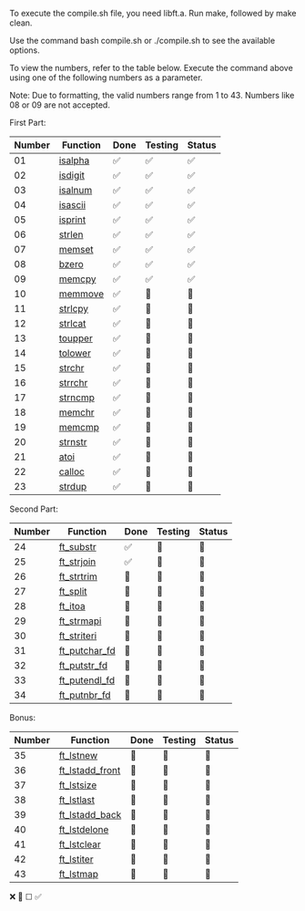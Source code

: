 To execute the compile.sh file, you need libft.a. Run make, followed by make clean.

Use the command bash compile.sh or ./compile.sh to see the available options.

To view the numbers, refer to the table below. Execute the command above using one of the following numbers as a parameter.

Note: Due to formatting, the valid numbers range from 1 to 43. Numbers like 08 or 09 are not accepted.

First Part:

| Number | Function    | Done  | Testing  | Status  |
|--------|-------------|---------|-------------|---------|
| 01     | [isalpha](ft_isalpha.c)  | ✅       | ✅      | ✅       |
| 02     | [isdigit](ft_isdigit.c) | ✅       |✅       | ✅       |
| 03     | [isalnum](ft_isalnum.c)  | ✅       |✅       | ✅       |
| 04     | [isascii](ft_isascii.c)  | ✅       |✅       | ✅       |
| 05     | [isprint](ft_isprint.c)  | ✅       |✅       | ✅       |
| 06     | [strlen](ft_strlen.c)   | ✅       |✅       | ✅       |
| 07     | [memset](ft_memset.c)   | ✅       |✅       | ✅       |
| 08     | [bzero](ft_bzero.c)    | ✅       |✅       | ✅       |
| 09     | [memcpy](ft_memcpy.c)   | ✅       |✅      | ✅       |
| 10     | [memmove](ft_memmove.c)   | ✅       |🚧       | 🚧       |
| 11     | [strlcpy](ft_strlcpy.c)   | ✅       |🚧       | 🚧       |
| 12     | [strlcat](ft_strlcat.c)   | ✅       |🚧       | 🚧       |
| 13     | [toupper](ft_toupper.c)  | ✅       | 🚧       | 🚧       |
| 14     | [tolower](ft_tolower.c) | ✅       |🚧       | 🚧      |
| 15     | [strchr](ft_strchr.c)  | ✅       |🚧       | 🚧       |
| 16     | [strrchr](ft_strrchr.c)  | ✅       |🚧       | 🚧       |
| 17     | [strncmp](ft_strncmp.c)  | ✅       |🚧       |🚧       |
| 18     | [memchr](ft_memchr.c)   | ✅       |🚧       | 🚧       |
| 19     | [memcmp](ft_memcmp.c)   | ✅       |🚧       | 🚧       |
| 20     | [strnstr](ft_strnstr.c)    | ✅       |🚧      | 🚧       |
| 21     | [atoi](ft_atoi.c)   | ✅       |🚧       | 🚧       |
| 22     | [calloc](ft_calloc.c)   | ✅       |🚧       | 🚧      |
| 23     | [strdup](ft_strdup.c)   | ✅       |🚧       |🚧       |

Second Part:

| Number | Function    | Done  | Testing  | Status  |
|--------|-------------|---------|-------------|---------|
| 24     | [ft_substr](ft_substr.c)   | ✅      |🚧       | 🚧       |
| 25     | [ft_strjoin](ft_strjoin.c)  | ✅      | 🚧      | 🚧      |
| 26     | [ft_strtrim](ft_strtrim.c) | 🚧      |🚧      | 🚧      |
| 27     | [ft_split](ft_split.c)  | 🚧      |🚧      | 🚧      |
| 28     | [ft_itoa](ft_itoa.c)  | 🚧      |🚧      | 🚧      |
| 29     | [ft_strmapi](ft_strmapi.c)  | 🚧      |🚧      | 🚧      |
| 30     | [ft_striteri](ft_striteri.c)   | 🚧      |🚧      | 🚧      |
| 31     | [ft_putchar_fd](ft_putchar_fd.c)   | 🚧      |🚧      | 🚧      |
| 32     | [ft_putstr_fd](ft_putstr_fd.c)    | 🚧      |🚧      | 🚧      |
| 33     | [ft_putendl_fd](ft_putendl_fd.c)   | 🚧      |🚧      | 🚧      |
| 34     | [ft_putnbr_fd](ft_putnbr_fd.c)   | 🚧      |🚧      | 🚧      |

Bonus:

| Number | Function    | Done  | Testing  | Status  |
|--------|-------------|---------|-------------|---------|
| 35     | [ft_lstnew](ft_lstnew.c)   | 🚧      |🚧      | 🚧      |
| 36     | [ft_lstadd_front](ft_lstadd_front.c)   | 🚧      |🚧      | 🚧      |
| 37     | [ft_lstsize](ft_lstsize.c)   | 🚧      |🚧      | 🚧      |
| 38     | [ft_lstlast](ft_lstlast.c)   | 🚧      |🚧      | 🚧      |
| 39     | [ft_lstadd_back](ft_lstadd_back.c)   | 🚧      |🚧      | 🚧      |
| 40     | [ft_lstdelone](ft_lstdelone.c)   | 🚧      |🚧      | 🚧      |
| 41     | [ft_lstclear](ft_lstclear.c)   | 🚧      |🚧      | 🚧      |
| 42     | [ft_lstiter](ft_lstiter.c)   | 🚧      |🚧      | 🚧      |
| 43     | [ft_lstmap](ft_lstmap.c)   | 🚧      |🚧      | 🚧      |

❌    🚧	☐    ✅
